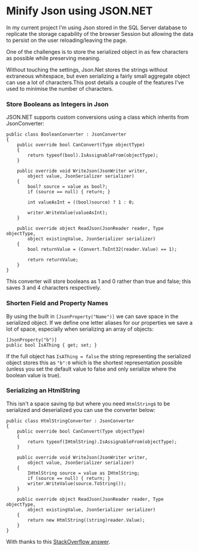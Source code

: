 # Minify Json using JSON.NET

In my current project I'm using Json stored in the SQL Server database to replicate the storage capability of the browser Session but allowing the data to persist on the user reloading/leaving the page.

One of the challenges is to store the serialized object in as few characters as possible while preserving meaning. 

Without touching the settings, Json.Net stores the strings without extraneous whitespace, but even serializing a fairly small aggregate object can use a lot of characters.This post details a couple of the features I've used to minimise the number of characters.

### Store Booleans as Integers in Json

JSON.NET supports custom conversions using a class which inherits from JsonConverter:

	public class BooleanConverter : JsonConverter
	{
	    public override bool CanConvert(Type objectType)
	    {
	        return typeof(bool).IsAssignableFrom(objectType);
	    }
	
	    public override void WriteJson(JsonWriter writer,
	        object value, JsonSerializer serializer)
	    {
	        bool? source = value as bool?;
	        if (source == null) { return; }
	
	        int valueAsInt = ((bool)source) ? 1 : 0;
	
	        writer.WriteValue(valueAsInt);
	    }
	
	    public override object ReadJson(JsonReader reader, Type objectType,
	        object existingValue, JsonSerializer serializer)
	    {
	        bool returnValue = (Convert.ToInt32(reader.Value) == 1);
	
	        return returnValue;
	    }
	}

This converter will store booleans as 1 and 0 rather than true and false; this saves 3 and 4 characters respectively.

### Shorten Field and Property Names

By using the built in ```[JsonProperty("Name")]``` we can save space in the serialized object. If we define one letter aliases for our properties we save a lot of space, especially when serializing an array of objects:
	
	[JsonProperty("b")]
	public bool IsAThing { get; set; } 

If the full object has ```IsAThing = false``` the string representing the serialized object stores this as ```"b":0``` which is the shortest representation possible (unless you set the default value to false and only serialize where the boolean value is true).


### Serializing an HtmlString

This isn't a space saving tip but where you need ```HtmlString```s to be serialized and deserialized you can use the converter below:

	public class HtmlStringConverter : JsonConverter
	{
	    public override bool CanConvert(Type objectType)
	    {
	        return typeof(IHtmlString).IsAssignableFrom(objectType);
	    }
	
	    public override void WriteJson(JsonWriter writer, 
	        object value, JsonSerializer serializer)
	    {
	        IHtmlString source = value as IHtmlString;
	        if (source == null) { return; }            
	        writer.WriteValue(source.ToString());
	    }
	
	    public override object ReadJson(JsonReader reader, Type objectType, 
	        object existingValue, JsonSerializer serializer)
	    {
	        return new HtmlString((string)reader.Value);
	    }
	}

With thanks to this [StackOverflow answer][link0].

[link0]: http://stackoverflow.com/questions/11350392/how-do-i-serialize-ihtmlstring-to-json-with-json-net "StackOverflow answer for serializing HtmlString"